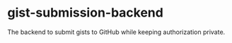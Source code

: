 # gist-submission-backend
The backend to submit gists to GitHub while keeping authorization private.
